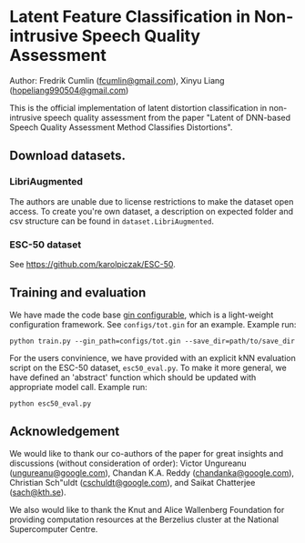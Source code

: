 # Latent Feature Classification in Non-intrusive Speech Quality Assessment

Author: Fredrik Cumlin (fcumlin@gmail.com), Xinyu Liang (hopeliang990504@gmail.com)

This is the official implementation of latent distortion classification in non-intrusive speech quality assessment from the paper "Latent of DNN-based Speech Quality Assessment Method Classifies Distortions".

## Download datasets.

### LibriAugmented
The authors are unable due to license restrictions to make the dataset open access. To create you're own dataset, a description on expected folder and csv structure can be found in `dataset.LibriAugmented`.

### ESC-50 dataset
See https://github.com/karolpiczak/ESC-50.

## Training and evaluation
We have made the code base [gin configurable](https://github.com/google/gin-config), which is a light-weight configuration framework. See `configs/tot.gin` for an example. Example run:
```
python train.py --gin_path=configs/tot.gin --save_dir=path/to/save_dir
```

For the users convinience, we have provided with an explicit kNN evaluation script on the ESC-50 dataset, `esc50_eval.py`. To make it more general, we have defined an 'abstract' function which should be updated with appropriate model call. Example run:
```
python esc50_eval.py
```

## Acknowledgement
We would like to thank our co-authors of the paper for great insights and discussions (without consideration of order): Victor Ungureanu (ungureanu@google.com), Chandan K.A. Reddy (chandanka@google.com), Christian Sch\"uldt (cschuldt@google.com), and Saikat Chatterjee (sach@kth.se).

We also would like to thank the Knut and Alice Wallenberg Foundation for providing computation resources at the Berzelius cluster at the National Supercomputer Centre.

